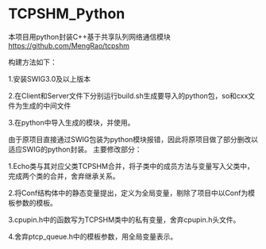 # TCPSHM_Python
本项目用python封装C++基于共享队列网络通信模块 https://github.com/MengRao/tcpshm

构建方法如下：

1.安装SWIG3.0及以上版本

2.在Client和Server文件下分别运行build.sh生成要导入的python包，so和cxx文件为生成的中间文件

3.在python中导入生成的模块，并使用。

由于原项目直接通过SWIG包装为python模块报错，因此将原项目做了部分删改以适应SWIG的python封装。
主要修改部分：

  1.Echo类与其对应父类TCPSHM合并，将子类中的成员方法与变量写入父类中，完成两个类的合并，舍弃继承关系。
  
  2.将Conf结构体中的静态变量提出，定义为全局变量，剔除了项目中以Conf为模板参数的模板。
  
  3.cpupin.h中的函数写为TCPSHM类中的私有变量，舍弃cpupin.h头文件。
  
  4.舍弃ptcp_queue.h中的模板参数，用全局变量表示。 
